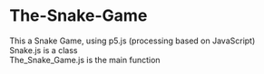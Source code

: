 # The-Snake-Game
This a Snake Game, using p5.js (processing based on JavaScript)</br>
Snake.js is a class</br>
The_Snake_Game.js is the main function</br>
